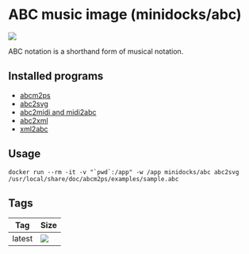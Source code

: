 ABC music image (minidocks/abc)
===============================

![](http://abcplus.sourceforge.net/Scherzando.png)

ABC notation is a shorthand form of musical notation.

Installed programs
-------------------

- [abcm2ps](https://github.com/leesavide/abcm2ps/)
- [abc2svg](https://chiselapp.com/user/moinejf/repository/abc2svg/doc/trunk/README.md)
- [abc2midi and midi2abc](https://ifdo.ca/~seymour/runabc/top.html)
- [abc2xml](https://wim.vree.org/svgParse/abc2xml.html)
- [xml2abc](https://wim.vree.org/svgParse/xml2abc.html)

Usage
-----

```
docker run --rm -it -v "`pwd`:/app" -w /app minidocks/abc abc2svg /usr/local/share/doc/abcm2ps/examples/sample.abc
```

Tags
----

 Tag    | Size
 ---    | ----
 latest | [![](https://images.microbadger.com/badges/image/minidocks/abc.svg)](https://microbadger.com/images/minidocks/abc)
